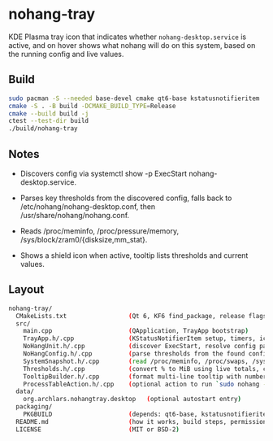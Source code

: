 <!-- ===== README.md ===== -->
# nohang-tray

KDE Plasma tray icon that indicates whether `nohang-desktop.service` is active, and on hover shows what nohang will do on this system, based on the running config and live values.

## Build
```bash
sudo pacman -S --needed base-devel cmake qt6-base kstatusnotifieritem
cmake -S . -B build -DCMAKE_BUILD_TYPE=Release
cmake --build build -j
ctest --test-dir build
./build/nohang-tray
```
## Notes

* Discovers config via systemctl show -p ExecStart nohang-desktop.service.

* Parses key thresholds from the discovered config, falls back to /etc/nohang/nohang-desktop.conf, then /usr/share/nohang/nohang.conf.

* Reads /proc/meminfo, /proc/pressure/memory, /sys/block/zram0/{disksize,mm_stat}.

* Shows a shield icon when active, tooltip lists thresholds and current values.


## Layout

```bash
nohang-tray/
  CMakeLists.txt                 (Qt 6, KF6 find_package, release flags)
  src/
    main.cpp                     (QApplication, TrayApp bootstrap)
    TrayApp.h/.cpp               (KStatusNotifierItem setup, timers, icon)
    NoHangUnit.h/.cpp            (discover ExecStart, resolve config path, isActive)
    NoHangConfig.h/.cpp          (parse thresholds from the found config, fallback to /usr/share defaults)
    SystemSnapshot.h/.cpp        (read /proc/meminfo, /proc/swaps, /sys/block/zram0/*, /proc/pressure/memory)
    Thresholds.h/.cpp            (convert % to MiB using live totals, compare current vs thresholds)
    TooltipBuilder.h/.cpp        (format multi-line tooltip with numbers and explanations)
    ProcessTableAction.h/.cpp    (optional action to run `sudo nohang --tasks -c <cfg>` in a viewer)
  data/
    org.archlars.nohangtray.desktop   (optional autostart entry)
  packaging/
    PKGBUILD                     (depends: qt6-base, kstatusnotifieritem)
  README.md                      (how it works, build steps, permissions)
  LICENSE                        (MIT or BSD-2)
```
